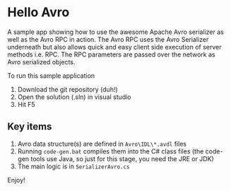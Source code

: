 Hello Avro
=========

A sample app showing how to use the awesome Apache Avro serializer as well as the Avro RPC in action. The Avro RPC uses the Avro Serializer underneath but also allows quick and easy client side execution of server methods i.e. RPC. The RPC parameters are passed over the network as Avro serialized objects.

To run this sample application

1. Download the git repository (duh!)
2. Open the solution (.sln) in visual studio 
3. Hit F5

## Key items ##

1. Avro data structure(s) are defined in `Avro\IDL\*.avdl` files
2. Running `code-gen.bat` compiles them into the C# class files (the code-gen tools use Java, so just for this stage, you need the JRE or JDK)
3. The main logic is in `SerializerAvro.cs`

Enjoy!